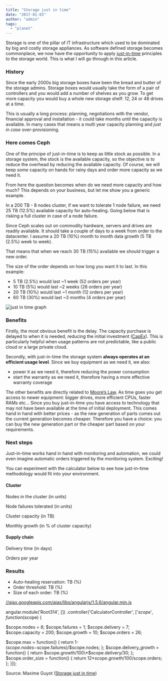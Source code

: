 ```yaml
---
title: "Storage just in time"
date: "2017-01-03"
author: "admin"
tags: 
  - "planet"
---
```


Storage is one of the pillar of IT infrastructure which used to be dominated by big and costly storage appliances. As software defined storage becomes commonplace, we now have the opportunity to apply [just-in-time](https://en.wikipedia.org/wiki/Just-in-time_manufacturing) principles to the storage world. This is what I will go through in this article.

### History

Since the early 2000s big storage boxes have been the bread and butter of the storage admins. Storage boxes would usually take the form of a pair of controllers and you would add a number of shelves as you grow. To get more capacity you would buy a whole new storage shelf: 12, 24 or 48 drives at a time.

This is usually a long process: planning, negotiations with the vendor, financial approval and installation - it could take months until the capacity is available. In many cases that means a multi year capacity planning and _just in case_ over-provisioning.

### Here comes Ceph

One of the principe of just-in-time is to keep as little stock as possible. In a storage system, the stock is the available capacity, so the objective is to reduce the overhead by reducing the available capacity. Of course, we will keep _some_ capacity on hands for rainy days and order more capacity as we need it.

From here the question becomes when do we need more capacity and how much? This depends on your business, but let me show you a generic example.

In a 200 TB - 8 nodes cluster, if we want to tolerate 1 node failure, we need 25 TB (12.5%) available capacity for auto-healing. Going below that is risking a full cluster in case of a node failure.

Since Ceph scales out on commodity hardware, servers and drives are readily available. It should take a couple of days to a week from order to the datacenter. I assume a 20 TB (10%) month to month data growth (5 TB (2.5%) week to week).

That means that when we reach 30 TB (15%) available we should trigger a new order.

The size of the order depends on how long you want it to last. In this example:

- 5 TB (2.5%) would last ~1 week (52 orders per year)
- 10 TB (5%) would last ~2 weeks (26 orders per year)
- 20 TB (10%) would last ~1 month (12 orders per year)
- 60 TB (30%) would last ~3 months (4 orders per year)

![just in time graph](http://www.root314.com/img/posts/just-in-time.svg)

### Benefits

Firstly, the most obvious benefit is the delay. The capacity purchase is delayed to when it is needed, reducing the initial investment ([CapEx](https://en.wikipedia.org/wiki/Capital_expenditure)). This is particularly helpful when usage patterns are not predictable, like a public cloud or a large private cloud.

Secondly, with just-in-time the storage system **always operates at an efficient usage level**. Since we buy equipment as we need it, we also:

- power it as we need it, therefore reducing the power consumption
- start the warranty as we need it, therefore having a more effective warranty coverage

The other benefits are directly related to [Moore’s Law](https://en.wikipedia.org/wiki/Moore's_law). As time goes you get access to newer equipment: bigger drives, more efficient CPUs, faster RAMs etc… Since you buy just-in-time you have access to technology that may not have been available at the time of initial deployment. This comes hand in hand with better prices - as the new generation of parts comes out the current generation becomes cheaper. Therefore you have a choice: you can buy the new generation part or the cheaper part based on your requirements.

### Next steps

Just-in-time works hand in hand with monitoring and automation, we could even imagine automatic orders triggered by the monitoring system. Exciting!

You can experiment with the calculator below to see how just-in-time methodology would fit into your environment.

#### Cluster

Nodes in the cluster (in units)

Node failures tolerated (in units)

Cluster capacity (in TB)

Monthly growth (in % of cluster capacity)

#### Supply chain

Delivery time (in days)

Orders per year

### Results

- Auto-healing reservation: TB (%)
- Order threshold: TB (%)
- Size of each order: TB (%)

[//ajax.googleapis.com/ajax/libs/angularjs/1.5.6/angular.min.js](//ajax.googleapis.com/ajax/libs/angularjs/1.5.6/angular.min.js)

angular.module('Root314', \[\]) .controller('CalculatorController', \['$scope', function($scope) {

$scope.nodes = 8; $scope.failures = 1; $scope.delivery = 7; $scope.capacity = 200; $scope.growth = 10; $scope.orders = 26;

$scope.max = function() { return 1-($scope.nodes-$scope.failures)/$scope.nodes; }; $scope.delivery\_growth = function() { return $scope.growth/100\*$scope.delivery/30; }; $scope.order\_size = function() { return 12\*$scope.growth/100/$scope.orders; }; }\]);

Source: Maxime Guyot ([Storage just in time](http://www.root314.com/ceph/2017/01/03/Storage-just-in-time/))
